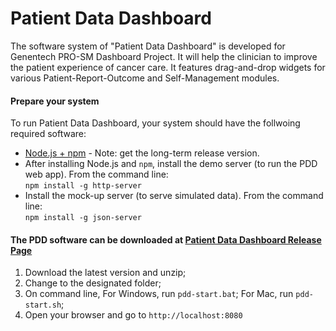 # Patient Data Dashboard

The software system of "Patient Data Dashboard" is developed for Genentech PRO-SM Dashboard Project. It will help the clinician to improve the patient experience of cancer care. It features drag-and-drop widgets for various Patient-Report-Outcome and Self-Management modules.

#### Prepare your system
To run Patient Data Dashboard, your system should have the follwoing required software:
- [Node.js + npm](https://www.npmjs.com/get-npm) - Note: get the long-term release version.
- After installing Node.js and `npm`, install the demo server (to run the PDD web app). From the command line:  
  `npm install -g http-server`
- Install the mock-up server (to serve simulated data). From the command line:  
    `npm install -g json-server`

#### The PDD software can be downloaded at [Patient Data Dashboard Release Page](https://github.com/kgrid/dashboard/releases)

1. Download the latest version and unzip;
2. Change to the designated folder;
3. On command line,
    For Windows, run `pdd-start.bat`;
    For Mac, run `pdd-start.sh`;
4. Open your browser and go to `http://localhost:8080`
